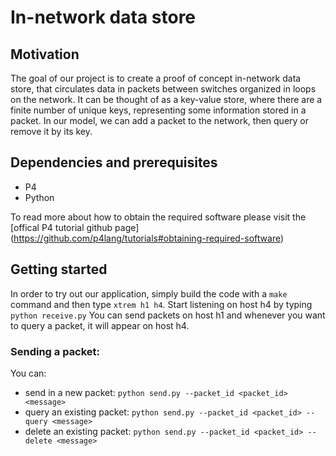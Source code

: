 # In-network data store

## Motivation

The goal of our project is to create a proof of concept in-network data store, that circulates data in packets between switches organized in loops on the network. It can be thought of as a key-value store, where there are a finite number of unique keys, representing some information stored in a packet. In our model, we can add a packet to the network, then query or remove it by its key.

## Dependencies and prerequisites
- P4
- Python

 To read more about how to obtain the required software please visit the [offical P4 tutorial github page] (https://github.com/p4lang/tutorials#obtaining-required-software)
 
 ## Getting started
 
 In order to try out our application, simply build the code with a `make` command and then type `xtrem h1 h4`.
 Start listening on host h4 by typing `python receive.py`
 You can send packets on host h1 and whenever you want to query a packet, it will appear on host h4.
 ### Sending a packet:
 You can:
 - send in a new packet: `python send.py --packet_id <packet_id> <message>`
 - query an existing packet: `python send.py --packet_id <packet_id> --query <message>`
 - delete an existing packet: `python send.py --packet_id <packet_id> --delete <message>`
 
